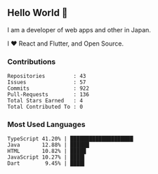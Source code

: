 ## Hello World 👋

I am a developer of web apps and other in Japan.

I ❤️ React and Flutter, and Open Source.

### Contributions

    Repositories         : 43
    Issues               : 57
    Commits              : 922
    Pull-Requests        : 136
    Total Stars Earned   : 4
    Total Contributed To : 0

### Most Used Languages

    TypeScript 41.20% | ████████████████████
    Java       12.88% | ██████
    HTML       10.82% | █████
    JavaScript 10.27% | ████▌
    Dart        9.45% | ████▌
